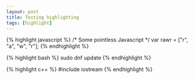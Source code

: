 ```yaml
---
layout: post
title: Testing highlighting
tags: [highlight]
---
```




{% highlight javascript %}
/* Some pointless Javascript */
var rawr = ["r", "a", "w", "r"];
{% endhighlight %}



{% highlight bash %}
sudo dnf update
{% endhighlight %}



{% highlight c++ %}
#include iostream
{% endhighlight %}

